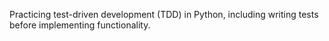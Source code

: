 Practicing test-driven development (TDD) in Python, including writing tests before implementing functionality.
